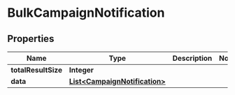 

# BulkCampaignNotification

## Properties

Name | Type | Description | Notes
------------ | ------------- | ------------- | -------------
**totalResultSize** | **Integer** |  | 
**data** | [**List&lt;CampaignNotification&gt;**](CampaignNotification.md) |  | 



